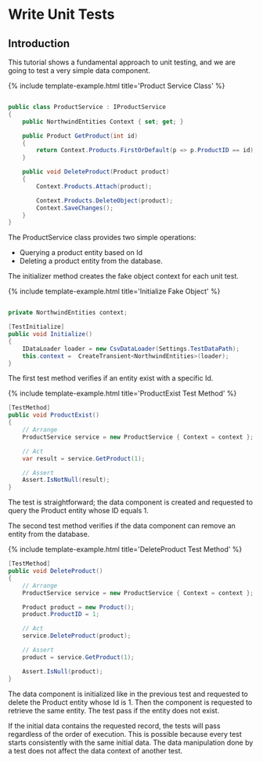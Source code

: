# Write Unit Tests

## Introduction

This tutorial shows a fundamental approach to unit testing, and we are going to test a very simple data component.

{% include template-example.html title='Product Service Class' %} 
```csharp

public class ProductService : IProductService
{
    public NorthwindEntities Context { set; get; }

    public Product GetProduct(int id)
    {
        return Context.Products.FirstOrDefault(p => p.ProductID == id);
    }

    public void DeleteProduct(Product product)
    {
        Context.Products.Attach(product);

        Context.Products.DeleteObject(product);
        Context.SaveChanges();
    }
}

```

The ProductService class provides two simple operations: 

 - Querying a product entity based on Id
 - Deleting a product entity from the database.

The initializer method creates the fake object context for each unit test.

{% include template-example.html title='Initialize Fake Object' %} 
```csharp

private NorthwindEntities context;

[TestInitialize]
public void Initialize()
{
    IDataLoader loader = new CsvDataLoader(Settings.TestDataPath);
    this.context =  CreateTransient<NorthwindEntities>(loader);
}
```

The first test method verifies if an entity exist with a specific Id.

{% include template-example.html title='ProductExist Test Method' %} 
```csharp
[TestMethod]
public void ProductExist()
{
    // Arrange
    ProductService service = new ProductService { Context = context };

    // Act
    var result = service.GetProduct(1);

    // Assert
    Assert.IsNotNull(result);
}

```

The test is straightforward; the data component is created and requested to query the Product entity whose ID equals 1. 

The second test method verifies if the data component can remove an entity from the database.

{% include template-example.html title='DeleteProduct Test Method' %} 
```csharp
[TestMethod]
public void DeleteProduct()
{
    // Arrange
    ProductService service = new ProductService { Context = context };

    Product product = new Product();
    product.ProductID = 1;

    // Act
    service.DeleteProduct(product);

    // Assert
    product = service.GetProduct(1);

    Assert.IsNull(product);
}

```

The data component is initialized like in the previous test and requested to delete the Product entity whose Id is 1. Then the component is requested to retrieve the same entity. The test pass if the entity does not exist.

If the initial data contains the requested record, the tests will pass regardless of the order of execution. This is possible because every test starts consistently with the same initial data. The data manipulation done by a test does not affect the data context of another test. 
